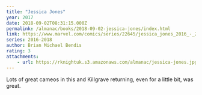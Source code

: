 ```yaml
---
title: "Jessica Jones"
year: 2017
date: 2018-09-02T08:31:15.000Z
permalink: /almanac/books/2018-09-02-jessica-jones/index.html
link: https://www.marvel.com/comics/series/22645/jessica_jones_2016_-_2018
series: 2016-2018
author: Brian Michael Bendis
rating: 3
attachments: 
    - url: https://rknightuk.s3.amazonaws.com/almanac/jessica-jones.jpg
---
```


Lots of great cameos in this and Killgrave returning, even for a little bit, was great.